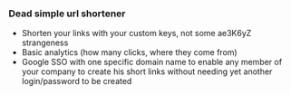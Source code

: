 ### Dead simple url shortener
* Shorten your links with your custom keys, not some ae3K6yZ strangeness
* Basic analytics (how many clicks, where they come from)
* Google SSO with one specific domain name to enable any member of your company to create his short links without needing yet another login/password to be created

